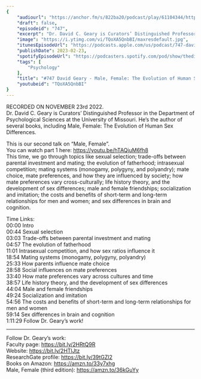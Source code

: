```yaml
---
{
	"audiourl": "https://anchor.fm/s/822ba20/podcast/play/61104344/https%3A%2F%2Fd3ctxlq1ktw2nl.cloudfront.net%2Fstaging%2F2022-10-23%2F655f0041-4f74-b5b9-4877-3cb2f7e0664e.m4a",
	"draft": false,
	"episodeid": "747",
	"excerpt": "Dr. David C. Geary is Curators’ Distinguished Professor in the Department of Psychological Sciences at the University of Missouri.  He’s the author of several books, including Male, Female: The Evolution of Human Sex Differences.",
	"image": "https://i.ytimg.com/vi/TQoXA5QnbBI/maxresdefault.jpg",
	"itunesEpisodeUrl": "https://podcasts.apple.com/us/podcast/747-david-geary-male-female-the-evolution-of-human/id1451347236?i=1000601314305&uo=4",
	"publishDate": 2023-02-23,
	"spotifyEpisodeUrl": "https://podcasters.spotify.com/pod/show/thedissenter/episodes/747-David-Geary---Male--Female-The-Evolution-of-Human-Sex-Differences-Pt--2-e1r78oo",
	"tags": [
		"Psychology"
	],
	"title": "#747 David Geary - Male, Female: The Evolution of Human Sex Differences (Pt. 2)",
	"youtubeid": "TQoXA5QnbBI"
}
---
```

RECORDED ON NOVEMBER 23rd 2022.  
Dr. David C. Geary is Curators’ Distinguished Professor in the Department of Psychological Sciences at the University of Missouri.  He’s the author of several books, including Male, Female: The Evolution of Human Sex Differences.

This is our second talk on “Male, Female”.   
You can watch part 1 here: https://youtu.be/hTAQjuM6fh8  
This time, we go through topics like sexual selection; trade-offs between parental investment and mating; the evolution of fatherhood; intrasexual competition; mating systems (monogamy, polygyny, and polyandry); mate choice, mate preferences, and how they are influenced by society; how mate preferences vary cross-culturally; life history theory, and the development of sex differences; male and female friendships; socialization and imitation; the costs and benefits of short-term and long-term relationships for men and women; and sex differences in brain and cognition.

Time Links:  
<time>00:00</time> Intro  
<time>00:44</time> Sexual selection  
<time>03:03</time> Trade-offs between parental investment and mating  
<time>04:57</time> The evolution of fatherhood  
<time>11:01</time> Intrasexual competition, and how sex ratios influence it  
<time>18:54</time> Mating systems (monogamy, polygyny, polyandry)  
<time>25:33</time> How parents influence mate choice   
<time>28:58</time> Social influences on mate preferences  
<time>33:40</time> How mate preferences vary across cultures and time  
<time>38:57</time> Life history theory, and the development of sex differences  
<time>44:04</time> Male and female friendships  
<time>49:24</time> Socialization and imitation  
<time>54:56</time> The costs and benefits of short-term and long-term relationships for men and women  
<time>59:14</time> Sex differences in brain and cognition  
<time>1:11:29</time> Follow Dr. Geary’s work!

---

Follow Dr. Geary’s work:  
Faculty page: https://bit.ly/2HRtQ9R  
Website: https://bit.ly/2HTlJtz  
ResearchGate profile: https://bit.ly/39tGZl2  
Books on Amazon: https://amzn.to/33y7xhg  
Male, Female (third edition): https://amzn.to/36kGuYy
